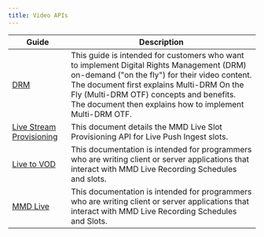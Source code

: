```yaml
---
title: Video APIs
---
```

|Guide| Description|
|---|---|
|[DRM](/delivery/video/drm)|This guide is intended for customers who want to implement Digital Rights Management (DRM) on-demand ("on the fly") for their video content. The document first explains Multi-DRM On the Fly (Multi-DRM OTF) concepts and benefits. The document then explains how to implement Multi-DRM OTF.|
|[Live Stream Provisioning](https://support.limelight.com/public/openapi/live-stream-provisioning/index.html)|This document details the MMD Live Slot Provisioning API for Live Push Ingest slots.|
|[Live to VOD](/delivery/video/apis/live_to_vod)|This documentation is intended for programmers who are writing client or server applications that interact with MMD Live Recording Schedules and slots.|
|[MMD Live](/delivery/video/apis/mmd)|This documentation is intended for programmers who are writing client or server applications that interact with MMD Live Recording Schedules and Slots.|
